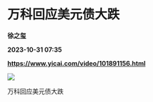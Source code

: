 # 万科回应美元债大跌
**徐之玺**

**2023-10-31 07:35**

**https://www.yicai.com/video/101891156.html**

![](https://imgcdn.yicai.com/uppics/images/iOS/yicai/20231031025244430-6018.jpg) 

万科回应美元债大跌